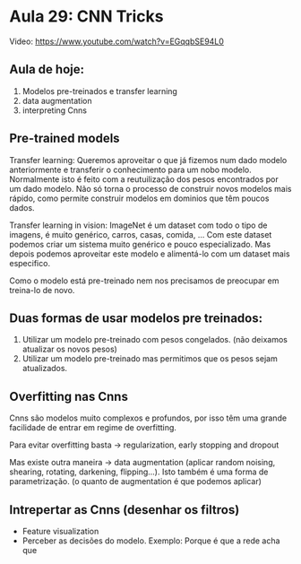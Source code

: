# Aula 29: CNN Tricks

Video: https://www.youtube.com/watch?v=EGqqbSE94L0

## Aula de hoje:

1. Modelos pre-treinados e transfer learning
2. data augmentation
3. interpreting Cnns

## Pre-trained models

Transfer learning: Queremos aproveitar o que já fizemos num dado modelo anteriormente e transferir o conhecimento para um nobo modelo. Normalmente isto é feito com a reutuilização dos pesos encontrados por um dado modelo. Não só torna o processo de construir novos modelos mais rápido, como permite construir modelos em dominios que têm poucos dados.

Transfer learning in vision: ImageNet é um dataset com todo o tipo de imagens, é muito genérico, carros, casas, comida, ... Com este dataset podemos criar um sistema muito genérico e pouco especializado. Mas depois podemos aproveitar este modelo e alimentá-lo com um dataset mais especifico. 

Como o modelo está pre-treinado nem nos precisamos de preocupar em treina-lo de novo.

## Duas formas de usar modelos pre treinados:

1. Utilizar um modelo pre-treinado com pesos congelados. (não deixamos atualizar os novos pesos)
2. Utilizar um modelo pre-treinado mas permitimos que os pesos sejam atualizados.

## Overfitting nas Cnns

Cnns são modelos muito complexos e profundos, por isso têm uma grande facilidade de entrar em regime de overfitting. 

Para evitar overfitting basta -> regularization, early stopping and dropout

Mas existe outra maneira -> data augmentation (aplicar random noising, shearing, rotating, darkening, flipping...). Isto também é uma forma de parametrização. (o quanto de augmentation é que podemos aplicar)

## Intrepertar as Cnns (desenhar os filtros)

- Feature visualization
- Perceber as decisões do modelo. Exemplo: Porque é que a rede acha que 
